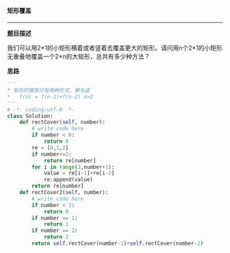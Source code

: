 #### 矩形覆盖

---

__题目描述__

我们可以用2\*1的小矩形横着或者竖着去覆盖更大的矩形。请问用n个2\*1的小矩形无重叠地覆盖一个2*n的大矩形，总共有多少种方法？

__思路__

```python
'''
* 矩形的摆放只有两种形式，横与竖 
* 	f(n) = f(n-1)+f(n-2) n>2
'''
# -*- coding:utf-8 -*-
class Solution:
    def rectCover(self, number):
        # write code here
        if number < 0:
            return 0
        re = [0,1,2]
        if number<=2:
            return re[number]
        for i in range(3,number+1):
            value = re[i-1]+re[i-2]
            re.append(value)
        return re[number]
    def rectCover2(self, number):
        # write code here
        if number < 1:
            return 0
        if number == 1:
            return 1
        if number == 2:
            return 2
        return self.rectCover(number-1)+self.rectCover(number-2)
```

